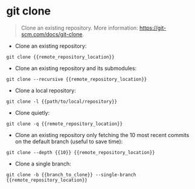# git clone

> Clone an existing repository.
> More information: <https://git-scm.com/docs/git-clone>.

- Clone an existing repository:

`git clone {{remote_repository_location}}`

- Clone an existing repository and its submodules:

`git clone --recursive {{remote_repository_location}}`

- Clone a local repository:

`git clone -l {{path/to/local/repository}}`

- Clone quietly:

`git clone -q {{remote_repository_location}}`

- Clone an existing repository only fetching the 10 most recent commits on the default branch (useful to save time):

`git clone --depth {{10}} {{remote_repository_location}}`

- Clone a single branch:

`git clone -b {{branch_to_clone}} --single-branch {{remote_repository_location}}`
